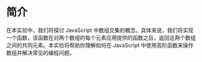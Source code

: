 # 简介

在本实验中，我们将探讨 JavaScript 中数组交集的概念。具体来说，我们将实现一个函数，该函数在对两个数组的每个元素应用提供的函数之后，返回这两个数组之间的共同元素。本实验将帮助你理解如何在 JavaScript 中使用高阶函数来操作数组并解决常见的编程问题。
